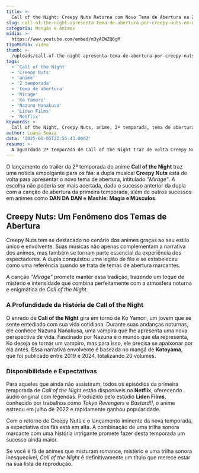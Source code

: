 ```yaml
---
title: >-
  Call of the Night: Creepy Nuts Retorna com Novo Tema de Abertura na 2ª Temporada
slug: call-of-the-night-apresenta-tema-de-abertura-por-creepy-nuts-em-novo-trailer-da-2-temporada
categoria: Mangás e Animes
midia: >-
  https://www.youtube.com/embed/m3yAIWZQ6gM
tipoMidia: video
thumb: >-
  /uploads/call-of-the-night-apresenta-tema-de-abertura-por-creepy-nuts-em-novo-trailer-da-2-temporada-preview.jpg
tags:
  - 'Call of the Night'
  - 'Creepy Nuts'
  - 'anime'
  - '2 temporada'
  - 'tema de abertura'
  - 'Mirage'
  - 'Ko Yamori'
  - 'Nazuna Nanakusa'
  - 'Liden Films'
  - 'Netflix'
keywords: >-
  Call of the Night, Creepy Nuts, anime, 2ª temporada, tema de abertura, Mirage, Ko Yamori, Nazuna Nanakusa, Liden Films, Netflix
author: Luana Souza
data: '2025-06-05T22:55:43.000Z'
resumo: >-
  A aguardada 2ª temporada de Call of the Night traz de volta Creepy Nuts para encantar os fãs com o novo tema de abertura, 'Mirage'. Descubra mais sobre o impacto da dupla no universo dos animes.
---
```


O lançamento do trailer da 2ª temporada do anime **Call of the Night** traz uma notícia empolgante para os fãs: a dupla musical **Creepy Nuts** está de volta para apresentar o novo tema de abertura, intitulado _"Mirage"_. A escolha não poderia ser mais acertada, dado o sucesso anterior da dupla com a canção de abertura da primeira temporada, além de outros sucessos em animes como **DAN DA DAN** e **Mashle: Magia e Músculos**.

## Creepy Nuts: Um Fenômeno dos Temas de Abertura

Creepy Nuts tem se destacado no cenário dos animes graças ao seu estilo único e envolvente. Suas músicas não apenas complementam a narrativa dos animes, mas também se tornam parte essencial da experiência dos espectadores. A dupla conquistou uma legião de fãs e se estabeleceu como uma referência quando se trata de temas de abertura marcantes.

A canção _"Mirage"_ promete manter essa tradição, trazendo um toque de mistério e intensidade que combina perfeitamente com a atmosfera noturna e enigmática de _Call of the Night_.

### A Profundidade da História de Call of the Night

O enredo de **Call of the Night** gira em torno de Ko Yamori, um jovem que se sente entediado com sua vida cotidiana. Durante suas andanças noturnas, ele conhece Nazuna Nanakusa, uma vampira que lhe apresenta uma nova perspectiva de vida. Fascinado por Nazuna e o mundo que ela representa, Ko deseja se tornar um vampiro, mas para isso, ele precisa se apaixonar por ela antes. Essa narrativa envolvente é baseada no mangá de **Kotoyama**, que foi publicado entre 2019 e 2024, totalizando 20 volumes.

### Disponibilidade e Expectativas

Para aqueles que ainda não assistiram, todos os episódios da primeira temporada de _Call of the Night_ estão disponíveis na **Netflix**, oferecendo áudio original com legendas. Produzido pelo estúdio **Liden Films**, conhecido por trabalhos como _Tokyo Revengers_ e _Bastard!!_, o anime estreou em julho de 2022 e rapidamente ganhou popularidade.

Com o retorno de Creepy Nuts e o lançamento iminente da nova temporada, a expectativa dos fãs está em alta. A combinação de uma trilha sonora marcante com uma história intrigante promete fazer desta temporada um sucesso ainda maior.

Se você é fã de animes que misturam romance, mistério e uma trilha sonora inesquecível, _Call of the Night_ é definitivamente um título que merece estar na sua lista de reprodução.